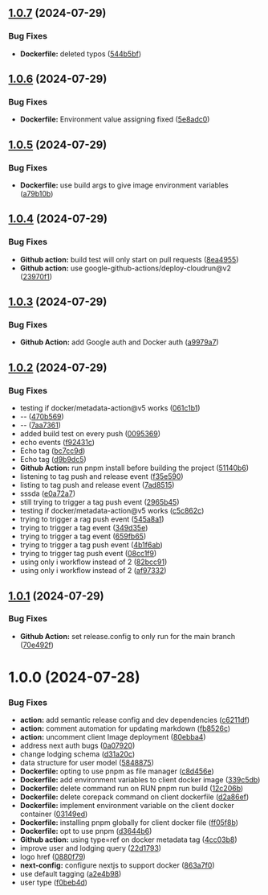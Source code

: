 ## [1.0.7](https://github.com/Wilfreno/hanapbh/compare/v1.0.6...v1.0.7) (2024-07-29)


### Bug Fixes

* **Dockerfile:** deleted typos ([544b5bf](https://github.com/Wilfreno/hanapbh/commit/544b5bf7156a787f0763aa21ff502ceadeb92bbc))

## [1.0.6](https://github.com/Wilfreno/hanapbh/compare/v1.0.5...v1.0.6) (2024-07-29)


### Bug Fixes

* **Dockerfile:** Environment value assigning fixed ([5e8adc0](https://github.com/Wilfreno/hanapbh/commit/5e8adc0c5bd790e1501862983c6102f8b2411976))

## [1.0.5](https://github.com/Wilfreno/hanapbh/compare/v1.0.4...v1.0.5) (2024-07-29)


### Bug Fixes

* **Dockerfile:** use build args to give image environment variables ([a79b10b](https://github.com/Wilfreno/hanapbh/commit/a79b10b1916f3c1766719ae048850c02f2375af0))

## [1.0.4](https://github.com/Wilfreno/hanapbh/compare/v1.0.3...v1.0.4) (2024-07-29)


### Bug Fixes

* **Github action:** build test will only start on pull requests ([8ea4955](https://github.com/Wilfreno/hanapbh/commit/8ea495561570fa37bfd9d20bc421400f7f3fc63b))
* **Github action:** use google-github-actions/deploy-cloudrun@v2 ([23970f1](https://github.com/Wilfreno/hanapbh/commit/23970f172ffb9968d96ffa24dbdaa37f8b24561c))

## [1.0.3](https://github.com/Wilfreno/hanapbh/compare/v1.0.2...v1.0.3) (2024-07-29)


### Bug Fixes

* **Github Action:** add Google auth and Docker auth ([a9979a7](https://github.com/Wilfreno/hanapbh/commit/a9979a78c806c384c7ddf24406b986ed51d3e4cf))

## [1.0.2](https://github.com/Wilfreno/hanapbh/compare/v1.0.1...v1.0.2) (2024-07-29)


### Bug Fixes

*  testing if docker/metadata-action@v5 works ([061c1b1](https://github.com/Wilfreno/hanapbh/commit/061c1b1f1af7eaf0ff0e0a6508aae1dabed02231))
* -- ([470b569](https://github.com/Wilfreno/hanapbh/commit/470b569a1e74ca761e065c88d192d824337b62ba))
* -- ([7aa7361](https://github.com/Wilfreno/hanapbh/commit/7aa73617fd82fc34356fc6180c25d22e942361c5))
* added build test on every push ([0095369](https://github.com/Wilfreno/hanapbh/commit/00953690ec3e96330cc1ce8d5b87c02b186ee49b))
* echo events ([f92431c](https://github.com/Wilfreno/hanapbh/commit/f92431ca850c108d85edc7aa0a79cd6edcb984a6))
* Echo tag ([bc7cc9d](https://github.com/Wilfreno/hanapbh/commit/bc7cc9d29feac3e01a1de67e5b91edc2752ddd18))
* Echo tag ([d9b9dc5](https://github.com/Wilfreno/hanapbh/commit/d9b9dc5ddf0df53744cb0e72abc9c6fea87a20dc))
* **Github Action:** run pnpm install before building the project ([51140b6](https://github.com/Wilfreno/hanapbh/commit/51140b60cded5b31ad389761ce372974610415ac))
* listening to tag push and release event ([f35e590](https://github.com/Wilfreno/hanapbh/commit/f35e590f331abcf8d7c4d0091e2ff4c173e7b62a))
* listing to tag push and release event ([7ad8515](https://github.com/Wilfreno/hanapbh/commit/7ad85152b16d295671933b0b122a3fa8ee35e730))
* sssda ([e0a72a7](https://github.com/Wilfreno/hanapbh/commit/e0a72a76652f320c633c60898a7c4ecbca225b8c))
* still trying to trigger a tag push event ([2965b45](https://github.com/Wilfreno/hanapbh/commit/2965b4507d58126bead43a0eb8033f7842bccd92))
* testing if docker/metadata-action@v5 works ([c5c862c](https://github.com/Wilfreno/hanapbh/commit/c5c862ccced9620fc7d2866ec0343e21be09f7a7))
* trying to trigger a rag push event ([545a8a1](https://github.com/Wilfreno/hanapbh/commit/545a8a1007e77714616aed0e9e3b78ee090e657c))
* trying to trigger a tag event ([349d35e](https://github.com/Wilfreno/hanapbh/commit/349d35e7e6fbb08017699e47e2c1ce996c5c5c00))
* trying to trigger a tag event ([659fb65](https://github.com/Wilfreno/hanapbh/commit/659fb65f347989e5ec3efd8e4367dd991e6140b2))
* trying to trigger a tag push event ([4b1f6ab](https://github.com/Wilfreno/hanapbh/commit/4b1f6aba521ae8f2ada10bd89cd64841df23b6b3))
* trying to trigger tag push event ([08cc1f9](https://github.com/Wilfreno/hanapbh/commit/08cc1f9c3f9c69302922b613d5d167bb3374b80d))
* using only i workflow instead of 2 ([82bcc91](https://github.com/Wilfreno/hanapbh/commit/82bcc911a74eeb1e449c6bec04e855fa80fdbdfc))
* using only i workflow instead of 2 ([af97332](https://github.com/Wilfreno/hanapbh/commit/af97332ccbbc1f6a130bfd95276ea408afa2bd65))

## [1.0.1](https://github.com/Wilfreno/hanapbh/compare/v1.0.0...v1.0.1) (2024-07-29)


### Bug Fixes

* **Github Action:** set release.config to only run for the main branch ([70e492f](https://github.com/Wilfreno/hanapbh/commit/70e492f8dec691255ca342285f77d35aa0f64b12))

# 1.0.0 (2024-07-28)


### Bug Fixes

* **action:** add semantic release config and dev dependencies ([c6211df](https://github.com/Wilfreno/hanapbh/commit/c6211dfe14b6e137590998b7670e58eb6c737803))
* **action:** comment automation for updating markdown ([fb8526c](https://github.com/Wilfreno/hanapbh/commit/fb8526cfd9f3966733d1efc9533f867f08c28575))
* **action:** uncomment client Image deployment ([80ebba4](https://github.com/Wilfreno/hanapbh/commit/80ebba4e407e975d1895c1a45b6ec7ee144e2f3a))
* address next auth bugs ([0a07920](https://github.com/Wilfreno/hanapbh/commit/0a07920388b3c5df2d5bb4bce72dbbe6ddd3b115))
* change lodging schema ([d31a20c](https://github.com/Wilfreno/hanapbh/commit/d31a20c94743ab0a276636f2133bd93656307b7c))
* data structure for user model ([5848875](https://github.com/Wilfreno/hanapbh/commit/5848875e3657695c2061193a79b2f1a7f2265a17))
* **Dockerfile:**  opting to use pnpm as file manager ([c8d456e](https://github.com/Wilfreno/hanapbh/commit/c8d456e10e0d3a81ff73a3b57396e1fb722412d0))
* **Dockerfile:** add environment variables to client docker image ([339c5db](https://github.com/Wilfreno/hanapbh/commit/339c5dbfc7f7325c95bcbc79e71c8382094bdbf5))
* **Dockerfile:** delete command run on RUN pnpm run build ([12c206b](https://github.com/Wilfreno/hanapbh/commit/12c206b3784430a884e4af2208395b9305198856))
* **Dockerfile:** delete corepack command on client dockerfile ([d2a86ef](https://github.com/Wilfreno/hanapbh/commit/d2a86efbd33e0b3e13f292b368bd6ae1c07107c3))
* **Dockerfile:** implement environment variable on the client docker container ([03149ed](https://github.com/Wilfreno/hanapbh/commit/03149ed0c95b5a24052d48807a4e4505464f3315))
* **Dockerfile:** installing pnpm globally for client docker file ([ff05f8b](https://github.com/Wilfreno/hanapbh/commit/ff05f8b0bf96aa8f7353d5bbc8e8ea5a8f46643f))
* **Dockerfile:** opt to use pnpm ([d3644b6](https://github.com/Wilfreno/hanapbh/commit/d3644b61e7e240ac9f501e3139ec807c1bbe220a))
* **Github action:** using type=ref on docker metadata tag ([4cc03b8](https://github.com/Wilfreno/hanapbh/commit/4cc03b806ac0367f7127f68ba17819bcaf86fc6b))
* improve user and lodging query ([22d1793](https://github.com/Wilfreno/hanapbh/commit/22d1793a72e515d129925df0ac81023310cfacef))
* logo href ([0880f79](https://github.com/Wilfreno/hanapbh/commit/0880f79e8c6fa384bf0ad7145386bc280c4b3cb1))
* **next-config:** configure nextjs to support docker ([863a7f0](https://github.com/Wilfreno/hanapbh/commit/863a7f0dab566870206d5e22fa41e21e61aa29e2))
* use default tagging ([a2e4b98](https://github.com/Wilfreno/hanapbh/commit/a2e4b9894f55275aa1f910cebf5f8eac4b6b6791))
* user type ([f0beb4d](https://github.com/Wilfreno/hanapbh/commit/f0beb4d09f347c60c0a804bc9e10b27eb9b34cd3))
